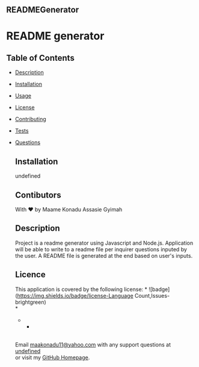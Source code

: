 
  ## READMEGenerator 

  # README generator 
  
  ## Table of Contents
- [Description](#description)
- [Installation](#installation)
- [Usage](#usage)
- [License](#license)
- [Contributing](#contributing)
- [Tests](#tests)
- [Questions](#questions)

  ## Installation
  undefined

  ## Contibutors
  With ❤️ by Maame Konadu Assasie Gyimah

  ## Description
  Project is a readme generator using Javascript and Node.js. Application will be able to write to a readme file per inquirer questions inputed by the user. A README file is generated at the end based on user's inputs.

  ## Licence
  This application is covered by the following license:
  * 
  ![badge](https://img.shields.io/badge/license-Language Count,Issues-brightgreen)
<br /> *
  *  *

  <br/>Email maakonadu11@yahoo.com with any support questions at <a href="mailto:undefined">undefined</a><br>
  or visit my <a href="https://github.com/maa-hub">GitHub Homepage</a>.

